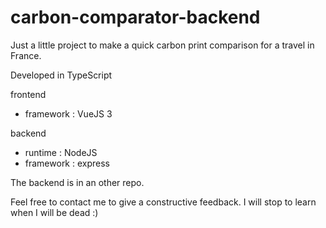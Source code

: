 # carbon-comparator-backend

Just a little project to make a quick carbon print comparison for a travel in France.

Developed in TypeScript

frontend 
  - framework : VueJS 3

backend 
  - runtime : NodeJS
  - framework : express


The backend is in an other repo. 

Feel free to contact me to give a constructive feedback. I will stop to learn when I will be dead :)
